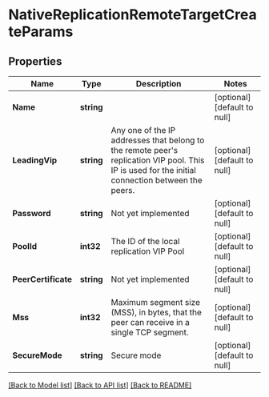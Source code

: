 # NativeReplicationRemoteTargetCreateParams

## Properties
Name | Type | Description | Notes
------------ | ------------- | ------------- | -------------
**Name** | **string** |  | [optional] [default to null]
**LeadingVip** | **string** | Any one of the IP addresses that belong to the remote peer&#39;s replication VIP pool. This IP is used for the initial connection between the peers. | [optional] [default to null]
**Password** | **string** | Not yet implemented | [optional] [default to null]
**PoolId** | **int32** | The ID of the local replication VIP Pool | [optional] [default to null]
**PeerCertificate** | **string** | Not yet implemented | [optional] [default to null]
**Mss** | **int32** | Maximum segment size (MSS), in bytes, that the peer can receive in a single TCP segment. | [optional] [default to null]
**SecureMode** | **string** | Secure mode | [optional] [default to null]

[[Back to Model list]](../README.md#documentation-for-models) [[Back to API list]](../README.md#documentation-for-api-endpoints) [[Back to README]](../README.md)


